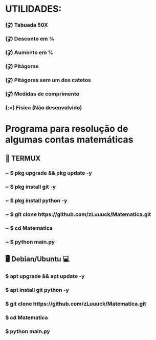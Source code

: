 <h1> UTILIDADES: </h1>

<h3> (𝓩) Tabuada 50X <h3>
<h3> (𝓩) Desconto em % <h3>
<h3> (𝓩) Aumento em % </h3>
<h3> (𝓩) Pitágoras </h3>
<h3> (𝓩) Pitágoras sem um dos catetos </h3>
<h3> (𝓩) Medidas de comprimento </h3>
<h3> (;<) Física (Não desenvolvido) </h3>

<h1> Programa para resolução de algumas contas matemáticas</h1>

<h2> 📱 TERMUX </h2>

<h3> ~ $ pkg upgrade && pkg update -y </h>
<h3> ~ $ pkg install git -y </h3>
<h3> ~ $ pkg install python -y</h3>
<h3> ~ $ git clone https://github.com/zLuuuck/Matematica.git  </h3>
<h3> ~ $ cd Matematica </h3>
<h3> ~ $ python main.py </h3 </h3>

<h2> 🖥️ Debian/Ubuntu 💻 </h2>

<h3> $ apt upgrade && apt update -y </h3>
<h3> $ apt install git python -y </h3>
<h3> $ git clone https://github.com/zLuuuck/Matematica.git </h3>
<h3> $ cd Matematica </h3>
<h3> $ python main.py </h3>
